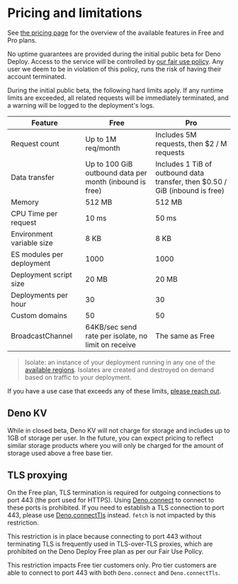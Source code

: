 # Pricing and limitations

See [the pricing page](https://www.deno.com/deploy/pricing) for the overview of
the available features in Free and Pro plans.

No uptime guarantees are provided during the initial public beta for Deno
Deploy. Access to the service will be controlled by
[our fair use policy](https://www.deno.com/deploy/fair-use-policy). Any user we
deem to be in violation of this policy, runs the risk of having their account
terminated.

During the initial public beta, the following hard limits apply. If any runtime
limits are exceeded, all related requests will be immediately terminated, and a
warning will be logged to the deployment's logs.

| Feature                   | Free                                                    | Pro                                                                          |
| ------------------------- | ------------------------------------------------------- | ---------------------------------------------------------------------------- |
| Request count             | Up to 1M req/month                                      | Includes 5M requests, then $2 / M requests                                   |
| Data transfer             | Up to 100 GiB outbound data per month (inbound is free) | Includes 1 TiB of outbound data transfer, then $0.50 / GiB (inbound is free) |
| Memory                    | 512 MB                                                  | 512 MB                                                                       |
| CPU Time per request      | 10 ms                                                   | 50 ms                                                                        |
| Environment variable size | 8 KB                                                    | 8 KB                                                                         |
| ES modules per deployment | 1000                                                    | 1000                                                                         |
| Deployment script size    | 20 MB                                                   | 20 MB                                                                        |
| Deployments per hour      | 30                                                      | 30                                                                           |
| Custom domains            | 50                                                      | 50                                                                           |
| BroadcastChannel          | 64KB/sec send rate per isolate, no limit on receive     | The same as Free                                                             |

> Isolate: an instance of your deployment running in any one of the
> [available regions](regions). Isolates are created and destroyed on
> demand based on traffic to your deployment.

If you have a use case that exceeds any of these limits,
[please reach out](mailto:deploy@deno.com).

## Deno KV

While in closed beta, Deno KV will not charge for storage and includes up to 1GB
of storage per user. In the future, you can expect pricing to reflect similar
storage products where you will only be charged for the amount of storage used
above a free base tier.

## TLS proxying

On the Free plan, TLS termination is required for outgoing connections to port
443 (the port used for HTTPS). Using
[Deno.connect](https://deno.land/api?s=Deno.connect) to connect to these ports
is prohibited. If you need to establish a TLS connection to port 443, please use
[Deno.connectTls](https://deno.land/api?s=Deno.connectTls) instead. `fetch` is
not impacted by this restriction.

This restriction is in place because connecting to port 443 without terminating
TLS is frequently used in TLS-over-TLS proxies, which are prohibited on the Deno
Deploy Free plan as per our Fair Use Policy.

This restriction impacts Free tier customers only. Pro tier customers are able
to connect to port 443 with both `Deno.connect` and `Deno.connectTls`.

